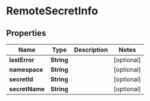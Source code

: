 

# RemoteSecretInfo


## Properties

| Name | Type | Description | Notes |
|------------ | ------------- | ------------- | -------------|
|**lastError** | **String** |  |  [optional] |
|**namespace** | **String** |  |  [optional] |
|**secretId** | **String** |  |  [optional] |
|**secretName** | **String** |  |  [optional] |



